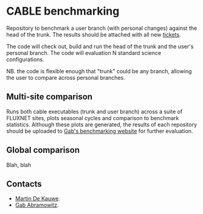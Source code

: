 # CABLE benchmarking

Repository to benchmark a user branch (with personal changes) against the head of the trunk. The results should be attached with all new [tickets](https://trac.nci.org.au/trac/cable/report/1).

The code will check out, build and run the head of the trunk and the user's personal branch. The code will evaluation N standard science configurations.

NB. the code is flexible enough that "trunk" could be any branch, allowing the user to compare across personal branches.

## Multi-site comparison

Runs both cable executables (trunk and user branch) across a suite of FLUXNET sites, plots seasonal cycles and comparison to benchmark statistics. Although these plots are generated, the results of each repository should be uploaded to
[Gab's benchmarking website](https://modelevaluation.org/) for further evaluation.

## Global comparison

Blah, blah

## Contacts
* [Martin De Kauwe](http://mdekauwe.github.io/).
* [Gab Abramowitz](http://web.science.unsw.edu.au/~gabrielabramowitz/UNSW_homepage/Gab_Abramowitz_home_page.html).

